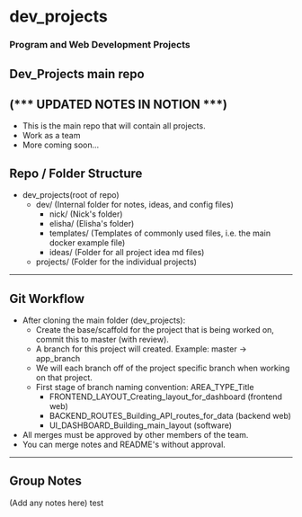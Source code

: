 # dev_projects
### Program and Web Development Projects
## Dev_Projects main repo
(*** UPDATED NOTES IN NOTION ***)
---
+ This is the main repo that will contain all projects.
+ Work as a team
+ More coming soon...
## Repo / Folder Structure
+ dev_projects(root of repo)
  - dev/ (Internal folder for notes, ideas, and config files)
    - nick/ (Nick's folder)
    - elisha/ (Elisha's folder)
    - templates/ (Templates of commonly used files, i.e. the main docker example file)
    - ideas/ (Folder for all project idea md files)
  - projects/ (Folder for the individual projects)
---
## Git Workflow
- After cloning the main folder (dev_projects):
  - Create the base/scaffold for the project that is being worked on, commit this to master (with review).
  - A branch for this project will created. Example: master -> app_branch
  - We will each branch off of the project specific branch when working on that project.
  - First stage of branch naming convention: AREA_TYPE_Title
    - FRONTEND_LAYOUT_Creating_layout_for_dashboard (frontend web)
    - BACKEND_ROUTES_Building_API_routes_for_data (backend web)
    - UI_DASHBOARD_Building_main_layout (software)
- All merges must be approved by other members of the team.
- You can merge notes and README's without approval.
---
## Group Notes
(Add any notes here)
test
